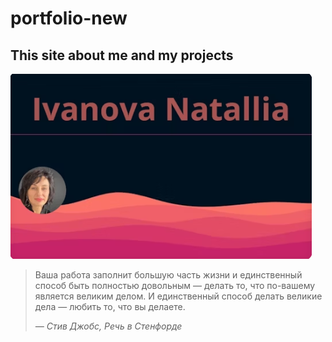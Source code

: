 # portfolio-new

## This site about me and my projects

[![CyberForum.ru](Img-portfolio.png)](https://ivvacode-portfolio.netlify.app/ "Portfolio")

> 
> Ваша работа заполнит большую часть жизни и единственный способ быть
> полностью довольным — делать то, что по-вашему является великим делом.
> И единственный способ делать великие дела — любить то, что вы делаете.
>
> *— Стив Джобс, Речь в Стенфорде*
